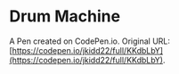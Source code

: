 # Drum Machine

A Pen created on CodePen.io. Original URL: [https://codepen.io/jkidd22/full/KKdbLbY](https://codepen.io/jkidd22/full/KKdbLbY).


